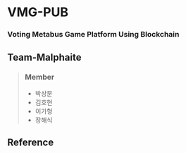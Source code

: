 # VMG-PUB
### Voting Metabus Game Platform Using Blockchain

## Team-Malphaite
> ### Member
> + 박상문
> + 김호현
> + 이가형
> + 장해식

## Reference
> 

